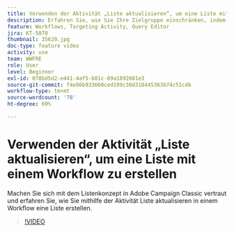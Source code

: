 ```yaml
---
title: Verwenden der Aktivität „Liste aktualisieren“, um eine Liste mit einem Workflow zu erstellen
description: Erfahren Sie, wie Sie Ihre Zielgruppe einschränken, indem Sie einen Standardausschluss auf einen Workflow anwenden. Außerdem erfahren Sie, wie Sie vordefinierte Filter erstellen und Probleme mit Workflows beheben.
feature: Workflows, Targeting Activity, Query Editor
jira: KT-5078
thumbnail: 35620.jpg
doc-type: feature video
activity: use
team: WWFRE
role: User
level: Beginner
exl-id: 078bd5d2-e441-4af5-b81c-89a1892601e3
source-git-commit: f4e86b933660ced199c30d318445363b74c51c4b
workflow-type: tm+mt
source-wordcount: '78'
ht-degree: 69%

---
```


# Verwenden der Aktivität „Liste aktualisieren“, um eine Liste mit einem Workflow zu erstellen

Machen Sie sich mit dem Listenkonzept in Adobe Campaign Classic vertraut und erfahren Sie, wie Sie mithilfe der Aktivität Liste aktualisieren in einem Workflow eine Liste erstellen.

>[!VIDEO](https://video.tv.adobe.com/v/35620?quality=12&learn=on)


